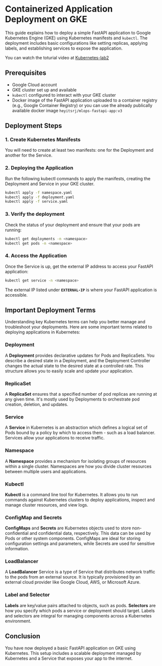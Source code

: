 # Containerized Application Deployment on GKE

This guide explains how to deploy a simple FastAPI application to Google Kubernetes Engine (GKE) using Kubernetes manifests and `kubectl`. The deployment includes basic configurations like setting replicas, applying labels, and establishing services to expose the application.

You can watch the toturial video at [Kubernetes-lab2](https://www.youtube.com/watch?v=3NOCchsRlog)


## Prerequisites

- Google Cloud account
- GKE cluster set up and available
- `kubectl` configured to interact with your GKE cluster
- Docker image of the FastAPI application uploaded to a container registry (e.g., Google Container Registry) or you can use the already publically available docker image `heyitsrj/mlops-fastapi-app:v3`

## Deployment Steps

### 1. Create Kubernetes Manifests

You will need to create at least two manifests: one for the Deployment and another for the Service.

### 2. Deploying the Application

Run the following kubectl commands to apply the manifests, creating the Deployment and Service in your GKE cluster.

```bash
kubectl apply -f namespace.yaml
kubectl apply -f deployment.yaml
kubectl apply -f service.yaml
```

### 3. Verify the deployment

Check the status of your deployment and ensure that your pods are running:

```bash
kubectl get deployments -n <namespace>
kubectl get pods -n <namespace>
```

### 4. Access the Application

Once the Service is up, get the external IP address to access your FastAPI application:

```bash
kubectl get service -n <namespace>
```

The external IP listed under **`EXTERNAL-IP`** is where your FastAPI application is accessible.

## Important Deployment Terms

Understanding key Kubernetes terms can help you better manage and troubleshoot your deployments. Here are some important terms related to deploying applications in Kubernetes:

### Deployment
A **Deployment** provides declarative updates for Pods and ReplicaSets. You describe a desired state in a Deployment, and the Deployment Controller changes the actual state to the desired state at a controlled rate. This structure allows you to easily scale and update your application.

### ReplicaSet
A **ReplicaSet** ensures that a specified number of pod replicas are running at any given time. It's mostly used by Deployments to orchestrate pod creation, deletion, and updates.

### Service
A **Service** in Kubernetes is an abstraction which defines a logical set of Pods bound by a policy by which to access them - such as a load balancer. Services allow your applications to receive traffic.

### Namespace
A **Namespace** provides a mechanism for isolating groups of resources within a single cluster. Namespaces are how you divide cluster resources between multiple users and applications.

### Kubectl
**Kubectl** is a command line tool for Kubernetes. It allows you to run commands against Kubernetes clusters to deploy applications, inspect and manage cluster resources, and view logs.

### ConfigMap and Secrets
**ConfigMaps** and **Secrets** are Kubernetes objects used to store non-confidential and confidential data, respectively. This data can be used by Pods or other system components. ConfigMaps are ideal for storing configuration settings and parameters, while Secrets are used for sensitive information.

### LoadBalancer
A **LoadBalancer** Service is a type of Service that distributes network traffic to the pods from an external source. It is typically provisioned by an external cloud provider like Google Cloud, AWS, or Microsoft Azure.

### Label and Selector
**Labels** are key/value pairs attached to objects, such as pods. **Selectors** are how you specify which pods a service or deployment should target. Labels and selectors are integral for managing components across a Kubernetes environment.


## **Conclusion**

You have now deployed a basic FastAPI application on GKE using Kubernetes. This setup includes a scalable deployment managed by Kubernetes and a Service that exposes your app to the internet.
